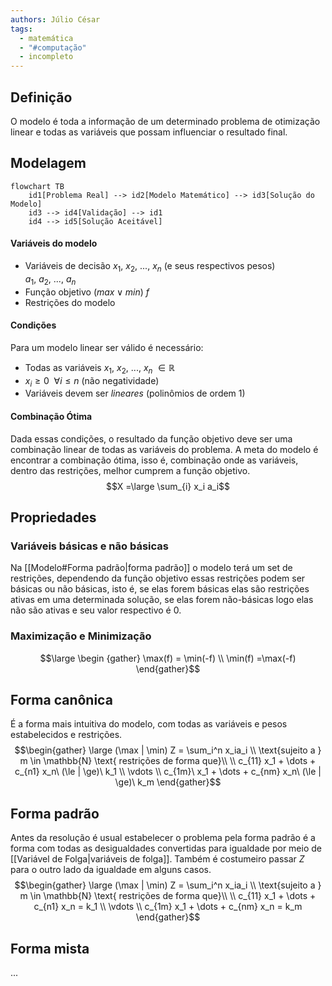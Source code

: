 ```yaml
---
authors: Júlio César
tags:
  - matemática
  - "#computação"
  - incompleto
---
```

## Definição

O modelo é toda a informação de um determinado problema de otimização linear e todas as variáveis que possam influenciar o resultado final.
## Modelagem

```mermaid
flowchart TB
    id1[Problema Real] --> id2[Modelo Matemático] --> id3[Solução do Modelo]
	id3 --> id4[Validação] --> id1
	id4 --> id5[Solução Aceitável]
```
#### Variáveis do modelo
- Variáveis de decisão $x_1,\ x_2,\ ...,\ x_n$ (e seus respectivos pesos) $a_1,\ a_2,\ ...,\ a_n$
- Função objetivo $(max \lor min)\ f$
- Restrições do modelo

#### Condições
Para um modelo linear ser válido é necessário:
- Todas as variáveis $x_1,\ x_2,\ ...,\ x_n\ \in \mathbb{R}$ 
- $x_i \ge 0\ \ \forall i \le n$ (não negatividade)
- Variáveis devem ser _lineares_ (polinômios de ordem 1)

#### Combinação Ótima
Dada essas condições, o resultado da função objetivo deve ser uma combinação linear de todas as variáveis do problema. A meta do modelo é encontrar a combinação ótima, isso é, combinação onde as variáveis, dentro das restrições, melhor cumprem a função objetivo.
$$X =\large \sum_{i} x_i a_i$$
## Propriedades
### Variáveis básicas e não básicas
Na [[Modelo#Forma padrão|forma padrão]] o modelo terá um set de restrições, dependendo da função objetivo essas restrições podem ser básicas ou não básicas, isto é, se elas forem básicas elas são restrições ativas em uma determinada solução, se elas forem não-básicas logo elas não são ativas e seu valor respectivo é 0.
### Maximização e Minimização
$$\large \begin {gather} \max(f) = \min(-f) \\ \min(f) =\max(-f) \end{gather}$$

## Forma canônica

É a forma mais intuitiva do modelo, com todas as variáveis e pesos estabelecidos e restrições.
$$\begin{gather} \large (\max | \min) Z = \sum_i^n x_ia_i
\\ \text{sujeito a } m \in \mathbb{N} \text{ restrições de forma que}\\
\\ c_{11} x_1 + \dots + c_{n1} x_n\ (\le | \ge)\ k_1
\\ \vdots
\\ c_{1m}\ x_1 + \dots + c_{nm} x_n\ (\le | \ge)\ k_m
\end{gather}$$
## Forma padrão

Antes da resolução é usual estabelecer o problema pela forma padrão é a forma com todas as desigualdades convertidas para igualdade por meio de [[Variável de Folga|variáveis de folga]]. Também é costumeiro passar $Z$ para o outro lado da igualdade em alguns casos.
$$\begin{gather} \large (\max | \min) Z = \sum_i^n x_ia_i
\\ \text{sujeito a } m \in \mathbb{N} \text{ restrições de forma que}\\
\\ c_{11} x_1 + \dots + c_{n1} x_n = k_1
\\ \vdots
\\ c_{1m} x_1 + \dots + c_{nm} x_n = k_m
\end{gather}$$

## Forma mista
...